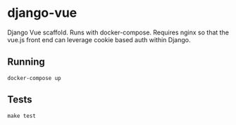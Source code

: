# django-vue

Django Vue scaffold. Runs with docker-compose. Requires nginx so that the vue.js front end can leverage cookie based auth within Django.

## Running
```docker-compose up```

## Tests
```make test```
